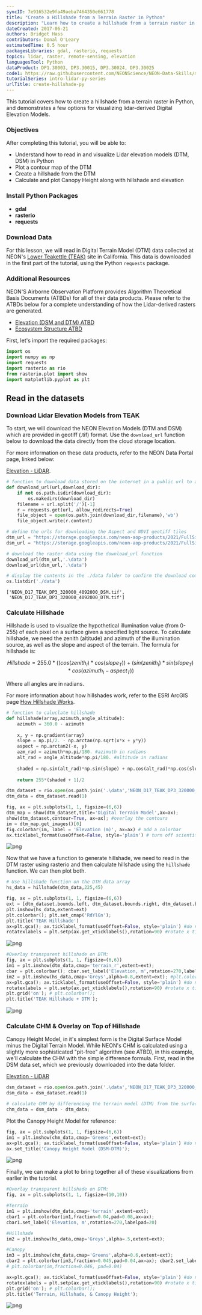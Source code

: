 ```yaml
---
syncID: 7e916532e9fa49aeba7464350e661778
title: "Create a Hillshade from a Terrain Raster in Python"
description: "Learn how to create a hillshade from a terrain raster in Python." 
dateCreated: 2017-06-21 
authors: Bridget Hass
contributors: Donal O'Leary
estimatedTime: 0.5 hour
packagesLibraries: gdal, rasterio, requests
topics: lidar, raster, remote-sensing, elevation
languagesTool: Python
dataProduct: DP1.30003, DP3.30015, DP3.30024, DP3.30025
code1: https://raw.githubusercontent.com/NEONScience/NEON-Data-Skills/main/tutorials/Python/Lidar/lidar-topography/create_hillshade_from_terrain_raster_py/create_hillshade_from_terrain_raster_py.ipynb
tutorialSeries: intro-lidar-py-series
urlTitle: create-hillshade-py
---
```


This tutorial covers how to create a hillshade from a terrain raster in Python, and demonstrates a few options for visualizing lidar-derived Digital Elevation Models. 

<div id="ds-objectives" markdown="1">

### Objectives

After completing this tutorial, you will be able to:

* Understand how to read in and visualize Lidar elevation models (DTM, DSM) in Python
* Plot a contour map of the DTM
* Create a hillshade from the DTM
* Calculate and plot Canopy Height along with hillshade and elevation

### Install Python Packages

* **gdal** 
* **rasterio**
* **requests** 

### Download Data

For this lesson, we will read in Digital Terrain Model (DTM) data collected at NEON's <a href="https://www.neonscience.org/field-sites/teak" target="_blank">Lower Teakettle (TEAK)</a> site in California. This data is downloaded in the first part of the tutorial, using the Python `requests` package.

### Additional Resources

NEON'S Airborne Observation Platform provides Algorithm Theoretical Basis Documents (ATBDs) for all of their data products. Please refer to the ATBDs below for a complete understanding of how the Lidar-derived rasters are generated.

- <a href="https://data.neonscience.org/api/v0/documents/NEON.DOC.002390vB?inline=true" target="_blank">Elevation (DSM and DTM) ATBD</a>
- <a href="https://data.neonscience.org/api/v0/documents/NEON.DOC.002387vB?inline=true" target="_blank">Ecosystem Structure ATBD</a>

</div>

First, let's import the required packages:


```python
import os
import numpy as np
import requests
import rasterio as rio
from rasterio.plot import show
import matplotlib.pyplot as plt
```

## Read in the datasets
### Download Lidar Elevation Models from TEAK

To start, we will download the NEON Elevation Models (DTM and DSM) which are provided in geotiff (.tif) format. Use the `download_url` function below to download the data directly from the cloud storage location.

For more information on these data products, refer to the NEON Data Portal page, linked below:

<a href="https://data.neonscience.org/data-products/DP3.30024.001" target="_blank">Elevation - LiDAR</a>.


```python
# function to download data stored on the internet in a public url to a local file
def download_url(url,download_dir):
    if not os.path.isdir(download_dir):
        os.makedirs(download_dir)
    filename = url.split('/')[-1]
    r = requests.get(url, allow_redirects=True)
    file_object = open(os.path.join(download_dir,filename),'wb')
    file_object.write(r.content)
```


```python
# define the urls for downloading the Aspect and NDVI geotiff tiles
dtm_url = "https://storage.googleapis.com/neon-aop-products/2021/FullSite/D17/2021_TEAK_5/L3/DiscreteLidar/DTMGtif/NEON_D17_TEAK_DP3_320000_4092000_DTM.tif"
dsm_url = "https://storage.googleapis.com/neon-aop-products/2021/FullSite/D17/2021_TEAK_5/L3/DiscreteLidar/DSMGtif/NEON_D17_TEAK_DP3_320000_4092000_DSM.tif"

# download the raster data using the download_url function
download_url(dtm_url,'.\data')
download_url(dsm_url,'.\data')

# display the contents in the ./data folder to confirm the download completed
os.listdir('./data')
```




    ['NEON_D17_TEAK_DP3_320000_4092000_DSM.tif',
     'NEON_D17_TEAK_DP3_320000_4092000_DTM.tif']



###  Calculate Hillshade

Hillshade is used to visualize the hypothetical illumination value (from 0-255) of each pixel on a surface given a specified light source. To calculate hillshade, we need the zenith (altitude) and azimuth of the illumination source, as well as the slope and aspect of the terrain. The formula for hillshade is:

$$Hillshade = 255.0 * (( cos(zenith_I)*cos(slope_T))+(sin(zenith_I)*sin(slope_T)*cos(azimuth_I-aspect_T))$$

Where all angles are in radians. 

For more information about how hillshades work, refer to the ESRI ArcGIS page 
<a href="https://pro.arcgis.com/en/pro-app/3.0/tool-reference/3d-analyst/how-hillshade-works.htm#" target="_blank">How Hillshade Works</a>. 


```python
# function to caluclate hillshade
def hillshade(array,azimuth,angle_altitude):
    azimuth = 360.0 - azimuth 
    
    x, y = np.gradient(array)
    slope = np.pi/2. - np.arctan(np.sqrt(x*x + y*y))
    aspect = np.arctan2(-x, y)
    azm_rad = azimuth*np.pi/180. #azimuth in radians
    alt_rad = angle_altitude*np.pi/180. #altitude in radians
 
    shaded = np.sin(alt_rad)*np.sin(slope) + np.cos(alt_rad)*np.cos(slope)*np.cos((azm_rad - np.pi/2.) - aspect)
    
    return 255*(shaded + 1)/2
```


```python
dtm_dataset = rio.open(os.path.join('.\data','NEON_D17_TEAK_DP3_320000_4092000_DTM.tif'))
dtm_data = dtm_dataset.read(1)
```


```python
fig, ax = plt.subplots(1, 1, figsize=(6,6))
dtm_map = show(dtm_dataset,title='Digital Terrain Model',ax=ax);
show(dtm_dataset,contour=True, ax=ax); #overlay the contours
im = dtm_map.get_images()[0]
fig.colorbar(im, label = 'Elevation (m)', ax=ax) # add a colorbar
ax.ticklabel_format(useOffset=False, style='plain') # turn off scientific notation
```


    
![png](https://raw.githubusercontent.com/NEONScience/NEON-Data-Skills/main/tutorials/Python/AOP/Lidar/lidar-topography/hillshade/create-hillshade_files/create-hillshade_9_0.png)
    


Now that we have a function to generate hillshade, we need to read in the DTM raster using rasterio and then calculate hillshade using the `hillshade` function. We can then plot both.


```python
# Use hillshade function on the DTM data array
hs_data = hillshade(dtm_data,225,45)
```


```python
fig, ax = plt.subplots(1, 1, figsize=(6,6))
ext = [dtm_dataset.bounds.left, dtm_dataset.bounds.right, dtm_dataset.bounds.bottom, dtm_dataset.bounds.top]
plt.imshow(hs_data,extent=ext)
plt.colorbar(); plt.set_cmap('RdYlGn'); 
plt.title('TEAK Hillshade')
ax=plt.gca(); ax.ticklabel_format(useOffset=False, style='plain') #do not use scientific notation 
rotatexlabels = plt.setp(ax.get_xticklabels(),rotation=90) #rotate x tick labels 90 degrees
```


    
![png](https://raw.githubusercontent.com/NEONScience/NEON-Data-Skills/main/tutorials/Python/AOP/Lidar/lidar-topography/hillshade/create-hillshade_files/create-hillshade_12_0.png)
    



```python
#Overlay transparent hillshade on DTM:
fig, ax = plt.subplots(1, 1, figsize=(6,6))
im1 = plt.imshow(dtm_data,cmap='terrain_r',extent=ext); 
cbar = plt.colorbar(); cbar.set_label('Elevation, m',rotation=270,labelpad=20)
im2 = plt.imshow(hs_data,cmap='Greys',alpha=0.8,extent=ext); #plt.colorbar()
ax=plt.gca(); ax.ticklabel_format(useOffset=False, style='plain') #do not use scientific notation 
rotatexlabels = plt.setp(ax.get_xticklabels(),rotation=90) #rotate x tick labels 90 degrees
plt.grid('on'); # plt.colorbar(); 
plt.title('TEAK Hillshade + DTM');
```


    
![png](https://raw.githubusercontent.com/NEONScience/NEON-Data-Skills/main/tutorials/Python/AOP/Lidar/lidar-topography/hillshade/create-hillshade_files/create-hillshade_13_0.png)
    


### Calculate CHM & Overlay on Top of Hillshade

Canopy Height Model, in it's simplest form is the Digital Surface Model minus the Digital Terrain Model. While NEON's CHM is calculated using a slightly more sophisticated "pit-free" algorithm (see ATBD), in this example, we'll calculate the CHM with the simple difference formula. First, read in the DSM data set, which we previously downloaded into the data folder.

<a href="https://data.neonscience.org/data-products/DP3.30024.001" target="_blank">Elevation - LiDAR</a>


```python
dsm_dataset = rio.open(os.path.join('.\data','NEON_D17_TEAK_DP3_320000_4092000_DSM.tif'))
dsm_data = dsm_dataset.read(1)
```


```python
# calculate CHM by differencing the terrain model (DTM) from the surface model (DSM):
chm_data = dsm_data - dtm_data;
```

Plot the Canopy Height Model for reference:


```python
fig, ax = plt.subplots(1, 1, figsize=(6,6))
im1 = plt.imshow(chm_data,cmap='Greens',extent=ext); 
ax=plt.gca(); ax.ticklabel_format(useOffset=False, style='plain') #do not use scientific notation 
ax.set_title('Canopy Height Model (DSM-DTM)');
```


    
![png](https://raw.githubusercontent.com/NEONScience/NEON-Data-Skills/main/tutorials/Python/AOP/Lidar/lidar-topography/hillshade/create-hillshade_files/create-hillshade_18_0.png)
    


Finally, we can make a plot to bring together all of these visualizations from earlier in the tutorial.


```python
#Overlay transparent hillshade on DTM:
fig, ax = plt.subplots(1, 1, figsize=(10,10))

#Terrain
im1 = plt.imshow(dtm_data,cmap='terrain',extent=ext); 
cbar1 = plt.colorbar(im1,fraction=0.04,pad=0.08,ax=ax); 
cbar1.set_label('Elevation, m',rotation=270,labelpad=20)

#Hillshade
im2 = plt.imshow(hs_data,cmap='Greys',alpha=.5,extent=ext); 

#Canopy
im3 = plt.imshow(chm_data,cmap='Greens',alpha=0.6,extent=ext); 
cbar2 = plt.colorbar(im3,fraction=0.045,pad=0.04,ax=ax); cbar2.set_label('Canopy Height, m',rotation=270,labelpad=15)
# plt.colorbar(im,fraction=0.046, pad=0.04)

ax=plt.gca(); ax.ticklabel_format(useOffset=False, style='plain') #do not use scientific notation 
rotatexlabels = plt.setp(ax.get_xticklabels(),rotation=90) #rotate x tick labels 90 degrees
plt.grid('on'); # plt.colorbar(); 
plt.title('Terrain, Hillshade, & Canopy Height');
```


    
![png](https://raw.githubusercontent.com/NEONScience/NEON-Data-Skills/main/tutorials/Python/AOP/Lidar/lidar-topography/hillshade/create-hillshade_files/create-hillshade_20_0.png)
    


